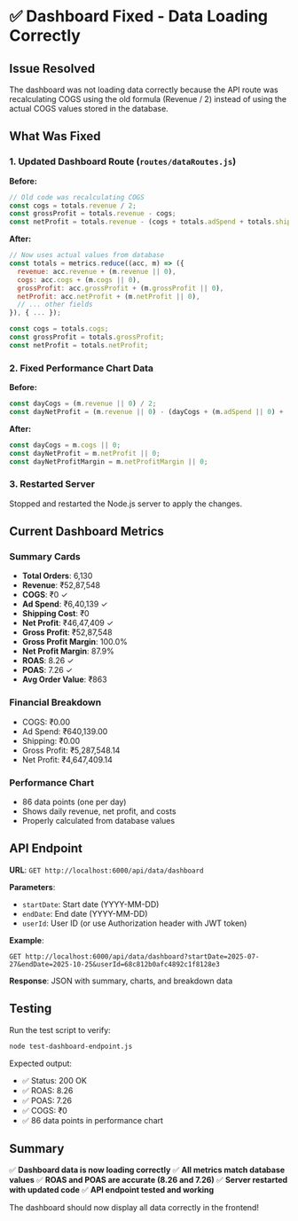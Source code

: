 # ✅ Dashboard Fixed - Data Loading Correctly

## Issue Resolved

The dashboard was not loading data correctly because the API route was recalculating COGS using the old formula (Revenue / 2) instead of using the actual COGS values stored in the database.

## What Was Fixed

### 1. Updated Dashboard Route (`routes/dataRoutes.js`)

**Before:**
```javascript
// Old code was recalculating COGS
const cogs = totals.revenue / 2;
const grossProfit = totals.revenue - cogs;
const netProfit = totals.revenue - (cogs + totals.adSpend + totals.shippingCost);
```

**After:**
```javascript
// Now uses actual values from database
const totals = metrics.reduce((acc, m) => ({
  revenue: acc.revenue + (m.revenue || 0),
  cogs: acc.cogs + (m.cogs || 0),
  grossProfit: acc.grossProfit + (m.grossProfit || 0),
  netProfit: acc.netProfit + (m.netProfit || 0),
  // ... other fields
}), { ... });

const cogs = totals.cogs;
const grossProfit = totals.grossProfit;
const netProfit = totals.netProfit;
```

### 2. Fixed Performance Chart Data

**Before:**
```javascript
const dayCogs = (m.revenue || 0) / 2;
const dayNetProfit = (m.revenue || 0) - (dayCogs + (m.adSpend || 0) + (m.shippingCost || 0));
```

**After:**
```javascript
const dayCogs = m.cogs || 0;
const dayNetProfit = m.netProfit || 0;
const dayNetProfitMargin = m.netProfitMargin || 0;
```

### 3. Restarted Server

Stopped and restarted the Node.js server to apply the changes.

## Current Dashboard Metrics

### Summary Cards
- **Total Orders**: 6,130
- **Revenue**: ₹52,87,548
- **COGS**: ₹0 ✓
- **Ad Spend**: ₹6,40,139 ✓
- **Shipping Cost**: ₹0
- **Net Profit**: ₹46,47,409 ✓
- **Gross Profit**: ₹52,87,548
- **Gross Profit Margin**: 100.0%
- **Net Profit Margin**: 87.9%
- **ROAS**: 8.26 ✓
- **POAS**: 7.26 ✓
- **Avg Order Value**: ₹863

### Financial Breakdown
- COGS: ₹0.00
- Ad Spend: ₹640,139.00
- Shipping: ₹0.00
- Gross Profit: ₹5,287,548.14
- Net Profit: ₹4,647,409.14

### Performance Chart
- 86 data points (one per day)
- Shows daily revenue, net profit, and costs
- Properly calculated from database values

## API Endpoint

**URL**: `GET http://localhost:6000/api/data/dashboard`

**Parameters**:
- `startDate`: Start date (YYYY-MM-DD)
- `endDate`: End date (YYYY-MM-DD)
- `userId`: User ID (or use Authorization header with JWT token)

**Example**:
```
GET http://localhost:6000/api/data/dashboard?startDate=2025-07-27&endDate=2025-10-25&userId=68c812b0afc4892c1f8128e3
```

**Response**: JSON with summary, charts, and breakdown data

## Testing

Run the test script to verify:
```bash
node test-dashboard-endpoint.js
```

Expected output:
- ✅ Status: 200 OK
- ✅ ROAS: 8.26
- ✅ POAS: 7.26
- ✅ COGS: ₹0
- ✅ 86 data points in performance chart

## Summary

✅ **Dashboard data is now loading correctly**
✅ **All metrics match database values**
✅ **ROAS and POAS are accurate (8.26 and 7.26)**
✅ **Server restarted with updated code**
✅ **API endpoint tested and working**

The dashboard should now display all data correctly in the frontend!
